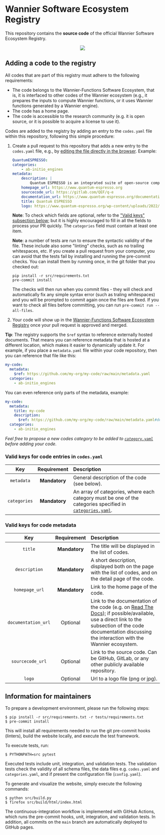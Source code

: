 # Wannier Software Ecosystem Registry

This repository contains the **source code** of the official Wannier Software Ecosystem Registry.

<p align="center">
 <a href="https://wannier-developers.github.io/wannier-ecosystem-registry" rel="Go to the registry">
  <img src="https://raw.githubusercontent.com/wannier-developers/wannier-ecosystem-registry/main/src/static/gotobutton.svg">
 </a>
</p>

## Adding a code to the registry

All codes that are part of this registry must adhere to the following requirements:

- The code belongs to the Wannier-Functions Software Ecosystem, that is, it is interfaced to other codes of the Wannier ecosystem (e.g., it prepares the inputs to compute Wannier functions, or it uses Wannier functions generated by a Wannier engine).
- The code has a home page.
- The code is accessible to the research community (e.g. it is open source, or it is possible to acquire a license to use it).

Codes are added to the registry by adding an entry to the `codes.yaml` file within this repository, following this simple procedure:

1. Create a pull request to this repository that adds a new entry to the `codes.yaml` file, e.g., by [editing the file directly in the browser](https://github.com/wannier-developers/wannier-ecosystem-registry/edit/main/codes.yaml). Example:

    ```yaml
    QuantumESPRESSO:
    categories:
        - ab-initio_engines
    metadata:
        description: |
            Quantum ESPRESSO is an integrated suite of open-source computer codes for quantum simulations of materials using state-of-the art electronic-structure techniques, based on density-functional theory, density-functional perturbation theory, and many-body perturbation theory, within the plane-wave pseudo-potential and projector-augmented-wave approaches
        homepage_url: https://www.quantum-espresso.org
        sourcecode_url: https://gitlab.com/QEF/q-e
        documentation_url: https://www.quantum-espresso.org/documentation/
        title: Quantum ESPRESSO
        logo: https://www.quantum-espresso.org/wp-content/uploads/2022/03/quantum_ogo_ok.png
    ```

    **Note**: To check which fields are optional, refer to the ["Valid keys" subsection below](#valid-keys-for-code-metadata); but it is highly encouraged to fill in all the fields to process your PR quickly. The `categories` field must contain at least one item.

    **Note**: a number of tests are run to ensure the syntactic validity of the file. These include also some "linting" checks, such as no trailing whitespaces, etc. If you create a pull request from your computer, you can avoid that the tests fail by installing and running the pre-commit checks. You can install them by running once, in the git folder that you checked out:
    ```
    pip install -r src/requirements.txt
    pre-commit install
    ```
    The checks will then run when you commit files - they will check and automatically fix any simple syntax error (such as traling whitespaces) and you will be prompted to commit again once the files are fixed. If you want to check all files before committing, you can run `pre-commit run --all-files`.


3. Your code will show up in the [Wannier-Functions Software Ecosystem Registry](https://wannier-developers.github.io/wannier-ecosystem-registry) once your pull request is approved and merged.

**Tip**: The registry supports the `$ref` syntax to reference externally hosted documents.
That means you can reference metadata that is hosted at a different location, which makes it easier to dynamically update it.
For example, if you place a `metadata.yaml` file within your code repository, then you can reference that file like this:

```yaml
my-code:
  metadata:
    $ref: https://github.com/my-org/my-code/raw/main/metadata.yaml
  categories:
    - ab-initio_engines
```
You can even reference only parts of the metadata, example:
```yaml
my-code:
  metadata:
    title: my-code
    description:
      $ref: https://github.com/my-org/my-code/raw/main/metadata.yaml#description
  categories:
    - ab-initio_engines
```

*Feel free to propose a new codes category to be added to [`category.yaml`](https://github.com/wannier-developers/wannier-ecosystem-registry/blob/main/categories.yaml) before adding your code.*


### Valid keys for code entries in `codes.yaml`

| Key | Requirement | Description |
|:---:|:---:|:---|
| `metadata` | **Mandatory** | General description of the code (see below). |
| `categories` | **Mandatory** | An array of categories, where each category must be one of the categories specified in [`categories.yaml`](https://github.com/wannier-developers/wannier-ecosystem-registry/blob/main/categories.yaml). |

### Valid keys for code metadata

| Key | Requirement | Description |
|:---:|:---:|:---|
| `title` | **Mandatory** | The title will be displayed in the list of codes. |
| `description` | **Mandatory** | A short description, displayed both on the page with the list of codes, and on the detail page of the code. |
| `homepage_url` | **Mandatory** | Link to the home page of the code. |
| `documentation_url` | Optional | Link to the documentation of the code (e.g. on [Read The Docs](https://readthedocs.org/)); if possible/available, use a direct link to the subsection of the code documentation discussing the interaction with the Wannier ecosystem. |
| `sourcecode_url` | Optional |   Link to the source code. Can be GitHub, GitLab, or any other publicly available repository. |
| `logo` | Optional | Url to a logo file (png or jpg). |

## Information for maintainers

To prepare a development environment, please run the following steps:
```console
$ pip install -r src/requirements.txt -r tests/requirements.txt
$ pre-commit install
```

This will install all requirements needed to run the git pre-commit hooks (linters), build the website locally, and execute the test framework.

To execute tests, run:
```console
$ PYTHONPATH=src pytest
```

Executed tests include unit, integration, and validation tests.
The validation tests check the validity of all schema files, the data files e.g. `codes.yaml` and `categories.yaml`, and if present the configuration file (`config.yaml`).

To generate and visualize the website, simply execute the following commands:

```console
$ python src/build.py
$ firefox src/build/html/index.html
```

The continuous-integration workflow is implemented with GitHub Actions, which runs the pre-commit hooks, unit, integration, and validation tests.
In addition, all commits on the `main` branch are automatically deployed to GitHub pages.
